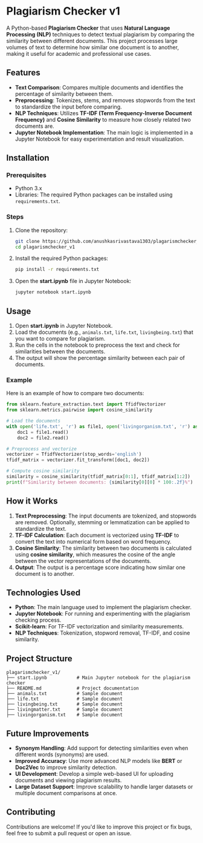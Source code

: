 # Plagiarism Checker v1

A Python-based **Plagiarism Checker** that uses **Natural Language Processing (NLP)** techniques to detect textual plagiarism by comparing the similarity between different documents. This project processes large volumes of text to determine how similar one document is to another, making it useful for academic and professional use cases.

## Features
- **Text Comparison**: Compares multiple documents and identifies the percentage of similarity between them.
- **Preprocessing**: Tokenizes, stems, and removes stopwords from the text to standardize the input before comparing.
- **NLP Techniques**: Utilizes **TF-IDF (Term Frequency-Inverse Document Frequency)** and **Cosine Similarity** to measure how closely related two documents are.
- **Jupyter Notebook Implementation**: The main logic is implemented in a Jupyter Notebook for easy experimentation and result visualization.


## Installation

### Prerequisites
- Python 3.x
- Libraries: The required Python packages can be installed using `requirements.txt`.

### Steps
1. Clone the repository:
   ```bash
   git clone https://github.com/anushkasrivastava1303/plagarismchecker_v1.git
   cd plagarismchecker_v1
   ```

2. Install the required Python packages:
   ```bash
   pip install -r requirements.txt
   ```

3. Open the **start.ipynb** file in Jupyter Notebook:
   ```bash
   jupyter notebook start.ipynb
   ```

## Usage
1. Open **start.ipynb** in Jupyter Notebook.
2. Load the documents (e.g., `animals.txt`, `life.txt`, `livingbeing.txt`) that you want to compare for plagiarism.
3. Run the cells in the notebook to preprocess the text and check for similarities between the documents.
4. The output will show the percentage similarity between each pair of documents.

### Example
Here is an example of how to compare two documents:
```python
from sklearn.feature_extraction.text import TfidfVectorizer
from sklearn.metrics.pairwise import cosine_similarity

# Load the documents
with open('life.txt', 'r') as file1, open('livingorganism.txt', 'r') as file2:
    doc1 = file1.read()
    doc2 = file2.read()

# Preprocess and vectorize
vectorizer = TfidfVectorizer(stop_words='english')
tfidf_matrix = vectorizer.fit_transform([doc1, doc2])

# Compute cosine similarity
similarity = cosine_similarity(tfidf_matrix[0:1], tfidf_matrix[1:2])
print(f"Similarity between documents: {similarity[0][0] * 100:.2f}%")
```

## How it Works
1. **Text Preprocessing**: The input documents are tokenized, and stopwords are removed. Optionally, stemming or lemmatization can be applied to standardize the text.
2. **TF-IDF Calculation**: Each document is vectorized using **TF-IDF** to convert the text into numerical form based on word frequency.
3. **Cosine Similarity**: The similarity between two documents is calculated using **cosine similarity**, which measures the cosine of the angle between the vector representations of the documents.
4. **Output**: The output is a percentage score indicating how similar one document is to another.

## Technologies Used
- **Python**: The main language used to implement the plagiarism checker.
- **Jupyter Notebook**: For running and experimenting with the plagiarism checking process.
- **Scikit-learn**: For TF-IDF vectorization and similarity measurements.
- **NLP Techniques**: Tokenization, stopword removal, TF-IDF, and cosine similarity.

## Project Structure
```
plagarismchecker_v1/
├── start.ipynb           # Main Jupyter notebook for the plagiarism checker
├── README.md             # Project documentation
├── animals.txt           # Sample document
├── life.txt              # Sample document
├── livingbeing.txt       # Sample document
├── livingmatter.txt      # Sample document
├── livingorganism.txt    # Sample document
```

## Future Improvements
- **Synonym Handling**: Add support for detecting similarities even when different words (synonyms) are used.
- **Improved Accuracy**: Use more advanced NLP models like **BERT** or **Doc2Vec** to improve similarity detection.
- **UI Development**: Develop a simple web-based UI for uploading documents and viewing plagiarism results.
- **Large Dataset Support**: Improve scalability to handle larger datasets or multiple document comparisons at once.

## Contributing
Contributions are welcome! If you'd like to improve this project or fix bugs, feel free to submit a pull request or open an issue.
